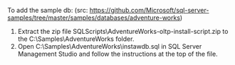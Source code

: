 To add the sample db: (src: https://github.com/Microsoft/sql-server-samples/tree/master/samples/databases/adventure-works)
1) Extract the zip file SQLScripts\AdventureWorks-oltp-install-script.zip to the C:\Samples\AdventureWorks folder.
2) Open C:\Samples\AdventureWorks\instawdb.sql in SQL Server Management Studio and follow the instructions at the top of the file.
